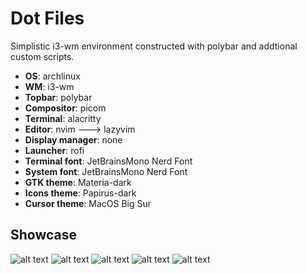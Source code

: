 # Dot Files
Simplistic i3-wm environment constructed with polybar and addtional custom scripts.

- **OS**: archlinux
- **WM**: i3-wm
- **Topbar**: polybar
- **Compositor**: picom
- **Terminal**: alacritty
- **Editor**: nvim ---> lazyvim
- **Display manager**: none
- **Launcher**: rofi
- **Terminal font**: JetBrainsMono Nerd Font
- **System font**: JetBrainsMono Nerd Font
- **GTK theme**: Materia-dark
- **Icons theme**: Papirus-dark
- **Cursor theme**: MacOS Big Sur

## Showcase
![alt text](https://github.com/ghepardoman/ghepardoman/blob/main/2023-11-10_22-34.png)
![alt text](https://github.com/ghepardoman/ghepardoman/blob/main/2023-11-10-225515_3840x1080_scrot.png)
![alt text](https://github.com/ghepardoman/ghepardoman/blob/main/2023-11-10-230225_3840x1080_scrot.png)
![alt text](https://github.com/ghepardoman/ghepardoman/blob/main/2023-11-10-230510_3840x1080_scrot.png)
![alt text](https://github.com/ghepardoman/ghepardoman/blob/main/2023-11-10_23-36.png)
